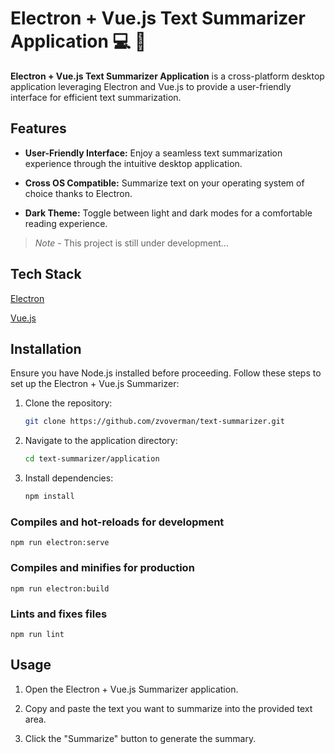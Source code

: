 # Electron + Vue.js Text Summarizer Application :computer: :leaves:

**Electron + Vue.js Text Summarizer Application** is a cross-platform desktop application leveraging Electron and Vue.js to provide a user-friendly interface for efficient text summarization.

## Features

- **User-Friendly Interface:** Enjoy a seamless text summarization experience through the intuitive desktop application.

- **Cross OS Compatible:** Summarize text on your operating system of choice thanks to Electron.

- **Dark Theme:** Toggle between light and dark modes for a comfortable reading experience.

> *Note* - This project is still under development...

## Tech Stack

[Electron](https://www.electronjs.org/)

[Vue.js](https://vuejs.org/)

## Installation

Ensure you have Node.js installed before proceeding. Follow these steps to set up the Electron + Vue.js Summarizer:

1. Clone the repository:

    ```sh
    git clone https://github.com/zvoverman/text-summarizer.git
    ```

2. Navigate to the application directory:

    ```sh
    cd text-summarizer/application
    ```

3. Install dependencies:

    ```sh
    npm install
    ```

### Compiles and hot-reloads for development
```
npm run electron:serve
```

### Compiles and minifies for production
```
npm run electron:build
```

### Lints and fixes files
```
npm run lint
```

## Usage

1. Open the Electron + Vue.js Summarizer application.

2. Copy and paste the text you want to summarize into the provided text area.

3. Click the "Summarize" button to generate the summary.

